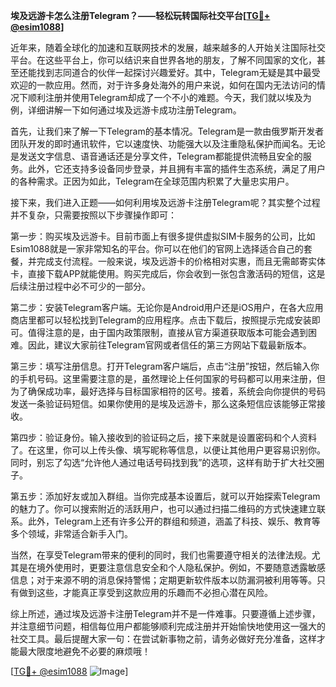 **埃及远游卡怎么注册Telegram？——轻松玩转国际社交平台[[TG💪+ @esim1088](https://t.me/s/esim1088)]**

近年来，随着全球化的加速和互联网技术的发展，越来越多的人开始关注国际社交平台。在这些平台上，你可以结识来自世界各地的朋友，了解不同国家的文化，甚至还能找到志同道合的伙伴一起探讨兴趣爱好。其中，Telegram无疑是其中最受欢迎的一款应用。然而，对于许多身处海外的用户来说，如何在国内无法访问的情况下顺利注册并使用Telegram却成了一个不小的难题。今天，我们就以埃及为例，详细讲解一下如何通过埃及远游卡成功注册Telegram。

首先，让我们来了解一下Telegram的基本情况。Telegram是一款由俄罗斯开发者团队开发的即时通讯软件，它以速度快、功能强大以及注重隐私保护而闻名。无论是发送文字信息、语音通话还是分享文件，Telegram都能提供流畅且安全的服务。此外，它还支持多设备同步登录，并且拥有丰富的插件生态系统，满足了用户的各种需求。正因为如此，Telegram在全球范围内积累了大量忠实用户。

接下来，我们进入正题——如何利用埃及远游卡注册Telegram呢？其实整个过程并不复杂，只需要按照以下步骤操作即可：

第一步：购买埃及远游卡。目前市面上有很多提供虚拟SIM卡服务的公司，比如Esim1088就是一家非常知名的平台。你可以在他们的官网上选择适合自己的套餐，并完成支付流程。一般来说，埃及远游卡的价格相对实惠，而且无需邮寄实体卡，直接下载APP就能使用。购买完成后，你会收到一张包含激活码的短信，这是后续注册过程中必不可少的一部分。

第二步：安装Telegram客户端。无论你是Android用户还是iOS用户，在各大应用商店里都可以轻松找到Telegram的应用程序。点击下载后，按照提示完成安装即可。值得注意的是，由于国内政策限制，直接从官方渠道获取版本可能会遇到困难。因此，建议大家前往Telegram官网或者信任的第三方网站下载最新版本。

第三步：填写注册信息。打开Telegram客户端后，点击“注册”按钮，然后输入你的手机号码。这里需要注意的是，虽然理论上任何国家的号码都可以用来注册，但为了确保成功率，最好选择与目标国家相符的区号。接着，系统会向你提供的号码发送一条验证码短信。如果你使用的是埃及远游卡，那么这条短信应该能够正常接收。

第四步：验证身份。输入接收到的验证码之后，接下来就是设置密码和个人资料了。在这里，你可以上传头像、填写昵称等信息，以便让其他用户更容易识别你。同时，别忘了勾选“允许他人通过电话号码找到我”的选项，这样有助于扩大社交圈子。

第五步：添加好友或加入群组。当你完成基本设置后，就可以开始探索Telegram的魅力了。你可以搜索附近的活跃用户，也可以通过扫描二维码的方式快速建立联系。此外，Telegram上还有许多公开的群组和频道，涵盖了科技、娱乐、教育等多个领域，非常适合新手入门。

当然，在享受Telegram带来的便利的同时，我们也需要遵守相关的法律法规。尤其是在境外使用时，更要注意信息安全和个人隐私保护。例如，不要随意透露敏感信息；对于来源不明的消息保持警惕；定期更新软件版本以防漏洞被利用等等。只有做到这些，才能真正享受到这款应用的乐趣而不必担心潜在风险。

综上所述，通过埃及远游卡注册Telegram并不是一件难事。只要遵循上述步骤，并注意细节问题，相信每位用户都能够顺利完成注册并开始愉快地使用这一强大的社交工具。最后提醒大家一句：在尝试新事物之前，请务必做好充分准备，这样才能最大限度地避免不必要的麻烦哦！

[[TG💪+ @esim1088](https://t.me/s/esim1088) ![Image](https://i.postimg.cc/4NQfJmqS/Snipaste-2025-05-13-00-14-12.png)]